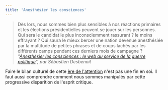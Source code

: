 ```yaml
---
title: 'Anesthésier les consciences'
---
```


> Dès lors, nous sommes bien plus sensibles à nos réactions primaires et les élections présidentielles peuvent se jouer sur les personnes. Qui sera le candidat le plus inconsciemment rassurant ? le moins effrayant ? Qui saura le mieux bercer une nation devenue anesthésiée par la multitude de petites phrases et de coups lachés par les différents camps pendant ces derniers mois de campagne ? <cite>"[Anesthésier les consciences : le web au service de la guerre politique](https://notes.desbenoit.net/astroturfing-gerasimov)", par Sébastien Desbenoit</cite>

Faire le bilan culturel de cette [ère de l'attention](/notes/2017-03-une-culture-de-l-attention/ "Une culture de l'attention") n'est pas une fin en soi. Il faut aussi comprendre comment nous sommes manipulés par cette progressive disparition de l'esprit critique.
